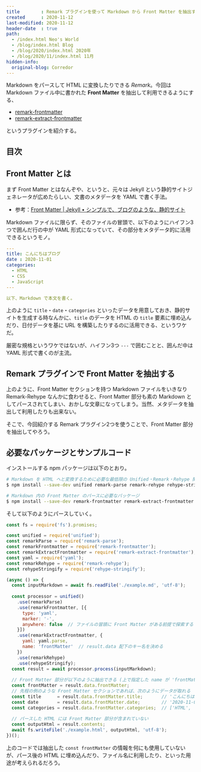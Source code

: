 ```yaml
---
title        : Remark プラグインを使って Markdown から Front Matter を抽出する
created      : 2020-11-12
last-modified: 2020-11-12
header-date  : true
path:
  - /index.html Neo's World
  - /blog/index.html Blog
  - /blog/2020/index.html 2020年
  - /blog/2020/11/index.html 11月
hidden-info:
  original-blog: Corredor
---
```


Markdown をパースして HTML に変換したりできる _Remark_。今回は Markdown ファイル中に書かれた **Front Matter** を抽出して利用できるようにする、

- [remark-frontmatter](https://github.com/remarkjs/remark-frontmatter)
- [remark-extract-frontmatter](https://github.com/mrzmmr/remark-extract-frontmatter)

というプラグインを紹介する。

## 目次

## Front Matter とは

まず Front Matter とはなんぞや、というと、元々は Jekyll という静的サイトジェネレータが広めたらしい、文書のメタデータを YAML で書く手法。

- 参考：[Front Matter | Jekyll • シンプルで、ブログのような、静的サイト](http://jekyllrb-ja.github.io/docs/step-by-step/03-front-matter/)

Markdown ファイルに限らず、そのファイルの冒頭で、以下のようにハイフン3つで囲んだ行の中が YAML 形式になっていて、その部分をメタデータ的に活用できるというモノ。

```yaml
---
title: こんにちはブログ
date : 2020-11-01
categories:
  - HTML
  - CSS
  - JavaScript
---

以下、Markdown で本文を書く。
```

上のように `title`・`date`・`categories` といったデータを用意しておき、静的サイトを生成する時なんかに、`title` のデータを HTML の `title` 要素に埋め込んだり、日付データを基に URL を構築したりするのに活用できる、というワケだ。

厳密な規格というワケではないが、ハイフン3つ `---` で囲むことと、囲んだ中は YAML 形式で書くのが主流。

## Remark プラグインで Front Matter を抽出する

上のように、Front Matter セクションを持つ Markdown ファイルをいきなり Remark-Rehype なんかに食わせると、Front Matter 部分も素の Markdown としてパースされてしまい、おかしな文章になってしまう。当然、メタデータを抽出して利用したりも出来ない。

そこで、今回紹介する Remark プラグイン2つを使うことで、Front Matter 部分を抽出してやろう。

## 必要なパッケージとサンプルコード

インストールする npm パッケージは以下のとおり。

```bash
# Markdown を HTML へと変換するために必要な最低限の Unified・Remark・Rehype 関連パッケージ
$ npm install --save-dev unified remark-parse remark-rehype rehype-stringify

# Markdown 内の Front Matter のパースに必要なパッケージ
$ npm install --save-dev remark-frontmatter remark-extract-frontmatter yaml
```

そして以下のようにパースしていく。

```javascript
const fs = require('fs').promises;

const unified = require('unified');
const remarkParse = require('remark-parse');
const remarkFrontmatter = require('remark-frontmatter');
const remarkExtractFrontmatter = require('remark-extract-frontmatter');
const yaml = require('yaml');
const remarkRehype = require('remark-rehype');
const rehypeStringify = require('rehype-stringify');

(async () => {
  const inputMarkdown = await fs.readFile('./example.md', 'utf-8');
  
  const processor = unified()
    .use(remarkParse)
    .use(remarkFrontmatter, [{
      type: 'yaml',
      marker: '-',
      anywhere: false  // ファイルの冒頭に Front Matter がある前提で探索する
    }])
    .use(remarkExtractFrontmatter, {
      yaml: yaml.parse,
      name: 'frontMatter'  // result.data 配下のキー名を決める
    })
    .use(remarkRehype)
    .use(rehypeStringify);
  const result = await processor.process(inputMarkdown);
  
  // Front Matter 部分が以下のように抽出できる (上で指定した name が 'frontMatter' なので)
  const frontMatter = result.data.frontMatter;
  // 先程の例のような Front Matter セクションであれば、次のようにデータが取れる
  const title      = result.data.frontMatter.title;       // 'こんにちはブログ'
  const date       = result.data.frontMatter.date;        // '2020-11-01'
  const categories = result.data.frontMatter.categories;  // ['HTML', 'CSS', 'JavaScript']
  
  // パースした HTML には Front Matter 部分が含まれていない
  const outputHtml = result.contents;
  await fs.writeFile('./example.html', outputHtml, 'utf-8');
})();
```

上のコードでは抽出した `const frontMatter` の情報を何にも使用していないが、パース後の HTML に埋め込んだり、ファイル名に利用したり、といった用途が考えられるだろう。
